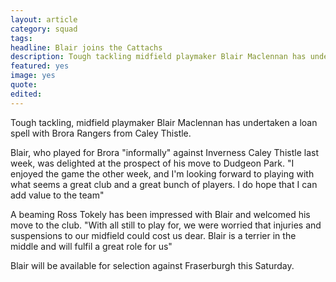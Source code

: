 ```yaml
---
layout: article
category: squad
tags:
headline: Blair joins the Cattachs
description: Tough tackling midfield playmaker Blair Maclennan has undertaken a loan spell with Brora Rangers.
featured: yes
image: yes
quote:
edited:
---
```

Tough tackling, midfield playmaker Blair Maclennan has undertaken a loan spell with Brora Rangers from Caley Thistle.

Blair, who played for Brora "informally" against Inverness Caley Thistle last week, was delighted at the prospect of his move to Dudgeon Park. "I enjoyed the game the other week, and I'm looking forward to playing with what seems a great club and a great bunch of players. I do hope that I can add value to the team"

A beaming Ross Tokely has been impressed with Blair and welcomed his move to the club. "With all still to play for, we were worried that injuries and suspensions to our midfield could cost us dear. Blair is a terrier in the middle and will fulfil a great role for us"

Blair will be available for selection against Fraserburgh this Saturday.
